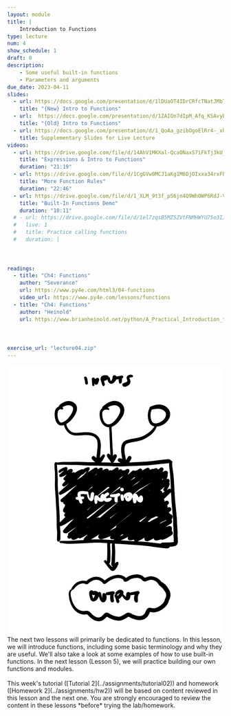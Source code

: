 ```yaml
---
layout: module
title: |
    Introduction to Functions
type: lecture
num: 4
show_schedule: 1
draft: 0
description:
    - Some useful built-in functions
    - Parameters and arguments
due_date: 2023-04-11
slides:
  - url: https://docs.google.com/presentation/d/1lDUaOT4IDrCRfcTNatJMbTGUGX1qN8nsf9LgaQE9FNQ/edit#slide=id.g121b91b6421_0_72
    title: "{New} Intro to Functions"
  - url:  https://docs.google.com/presentation/d/1ZAIOn7dIpM_Afq_KSAvyb4M0WHJDYkXr/edit?usp=sharing&ouid=117551212520532352302&rtpof=true&sd=true
    title: "{Old} Intro to Functions"
  - url: https://docs.google.com/presentation/d/1_QoAa_gzibOgoElRr4-_xh9ZJzd3tlde/edit?usp=sharing&ouid=117551212520532352302&rtpof=true&sd=true
    title: Supplementary Slides for Live Lecture
videos: 
  - url: https://drive.google.com/file/d/14AhV1MKXal-QcaONaxS7iFkTj3kU_2S-/view?usp=sharing 
    title: "Expressions & Intro to Functions"
    duration: "21:19"
  - url: https://drive.google.com/file/d/1CgGVw0MCJ1aKg1M6DjOIxxa34rxFBVLZ/view?usp=sharing 
    title: "More Function Rules"
    duration: "22:46"
  - url: https://drive.google.com/file/d/1_XLM_9t3f_pS6jn4Q9WhOWP6RdJ-V_Vx/view?usp=sharing
    title: "Built-In Functions Demo"
    duration: "10:11"
  # - url: https://drive.google.com/file/d/1el7zqsB5MZ5ZVtFNMHWYU75o3IJ5eeM7/view?usp=sharing
  #   live: 1
  #   title: Practice calling functions
  #   duration: |
        


readings:
  - title: "Ch4: Functions"
    author: "Severance"
    url: https://www.py4e.com/html3/04-functions
    video_url: https://www.py4e.com/lessons/functions
  - title: "Ch4: Functions"
    author: "Heinold"
    url: https://www.brianheinold.net/python/A_Practical_Introduction_to_Python_Programming_Heinold.pdf



exercise_url: "lecture04.zip"
---
```


<img class="module-image" src="/assets/images/lectures/lecture_03_functions.png" /> 
The next two lessons will primarily be dedicated to functions. In this lesson, we will introduce functions, including some basic terminology and why they are useful. We'll also take a look at some examples of how to use built-in functions. In the next lesson (Lesson 5), we will practice building our own functions and modules. <br><br>This week's tutorial ([Tutorial 2](../assignments/tutorial02)) and homework ([Homework 2](../assignments/hw2)) will be based on content reviewed in this lesson and the next one. You are strongly encouraged to review the content in these lessons *before* trying the lab/homework.
